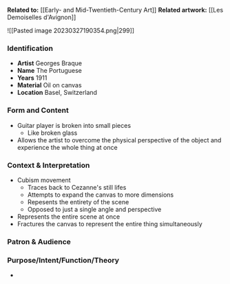 **Related to:** [[Early- and Mid-Twentieth-Century Art]]
**Related artwork:** [[Les Demoiselles d'Avignon]]

![[Pasted image 20230327190354.png|299]]

### Identification
- **Artist** Georges Braque 
- **Name** The Portuguese
- **Years** 1911
- **Material** Oil on canvas
- **Location** Basel, Switzerland

### Form and Content
- Guitar player is broken into small pieces
	- Like broken glass
- Allows the artist to overcome the physical perspective of the object and experience the whole thing at once

### Context & Interpretation
- Cubism movement
	- Traces back to Cezanne's still lifes 
	- Attempts to expand the canvas to more dimensions
	- Repesents the entirety of the scene
	- Opposed to just a single angle and perspective
- Represents the entire scene at once
- Fractures the canvas to represent the entire thing simultaneously

### Patron & Audience


### Purpose/Intent/Function/Theory
- 